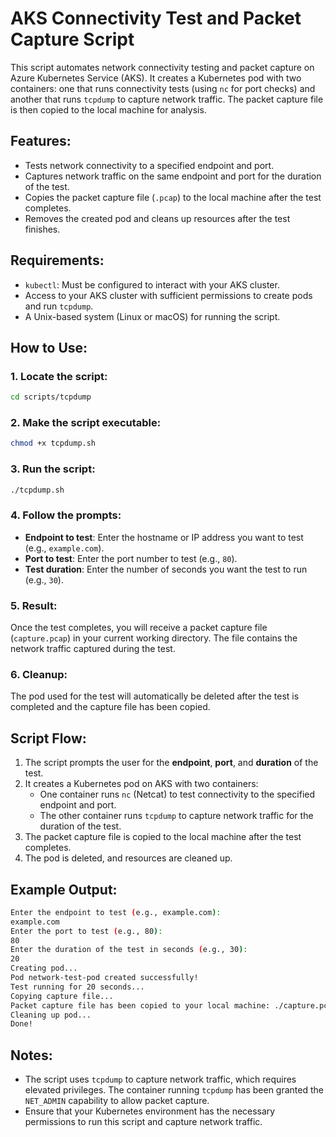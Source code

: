 # AKS Connectivity Test and Packet Capture Script

This script automates network connectivity testing and packet capture on Azure Kubernetes Service (AKS). It creates a Kubernetes pod with two containers: one that runs connectivity tests (using `nc` for port checks) and another that runs `tcpdump` to capture network traffic. The packet capture file is then copied to the local machine for analysis.

## Features:
- Tests network connectivity to a specified endpoint and port.
- Captures network traffic on the same endpoint and port for the duration of the test.
- Copies the packet capture file (`.pcap`) to the local machine after the test completes.
- Removes the created pod and cleans up resources after the test finishes.

## Requirements:
- `kubectl`: Must be configured to interact with your AKS cluster.
- Access to your AKS cluster with sufficient permissions to create pods and run `tcpdump`.
- A Unix-based system (Linux or macOS) for running the script.

## How to Use:

### 1. Locate the script:
```bash
cd scripts/tcpdump
```

### 2. Make the script executable:
```bash
chmod +x tcpdump.sh
```

### 3. Run the script:
```bash
./tcpdump.sh
```

### 4. Follow the prompts:
- **Endpoint to test**: Enter the hostname or IP address you want to test (e.g., `example.com`).
- **Port to test**: Enter the port number to test (e.g., `80`).
- **Test duration**: Enter the number of seconds you want the test to run (e.g., `30`).

### 5. Result:
Once the test completes, you will receive a packet capture file (`capture.pcap`) in your current working directory. The file contains the network traffic captured during the test.

### 6. Cleanup:
The pod used for the test will automatically be deleted after the test is completed and the capture file has been copied.

## Script Flow:
1. The script prompts the user for the **endpoint**, **port**, and **duration** of the test.
2. It creates a Kubernetes pod on AKS with two containers:
   - One container runs `nc` (Netcat) to test connectivity to the specified endpoint and port.
   - The other container runs `tcpdump` to capture network traffic for the duration of the test.
3. The packet capture file is copied to the local machine after the test completes.
4. The pod is deleted, and resources are cleaned up.

## Example Output:
```bash
Enter the endpoint to test (e.g., example.com):
example.com
Enter the port to test (e.g., 80):
80
Enter the duration of the test in seconds (e.g., 30):
20
Creating pod...
Pod network-test-pod created successfully!
Test running for 20 seconds...
Copying capture file...
Packet capture file has been copied to your local machine: ./capture.pcap
Cleaning up pod...
Done!
```

## Notes:
- The script uses `tcpdump` to capture network traffic, which requires elevated privileges. The container running `tcpdump` has been granted the `NET_ADMIN` capability to allow packet capture.
- Ensure that your Kubernetes environment has the necessary permissions to run this script and capture network traffic.